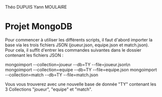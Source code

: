 Théo DUPUIS
Yann MOULAIRE

# Projet MongoDB

Pour commencer à utiliser les différents scripts, il faut d'abord importer la base via les trois fichiers JSON (joueur.json, equipe.json et match.json). Pour cela, il suffit d'entrer les commandes suivantes dans le dossier contenant les fichiers JSON :

mongoimport --collection=joueur --db=TY --file=joueur.json\n
mongoimport --collection=equipe --db=TY --file=equipe.json
mongoimport --collection=match --db=TY --file=match.json

Vous vous trouverez avec une nouvelle base de donnée "TY" contenant les 3 Collections "joueur", "equipe" et "match".
